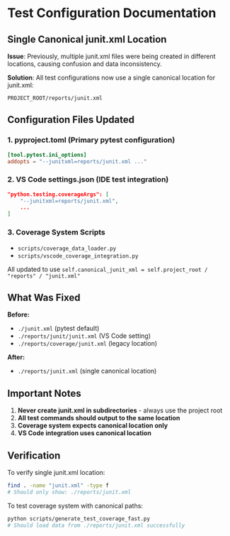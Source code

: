 # Test Configuration Documentation

## Single Canonical junit.xml Location

**Issue**: Previously, multiple junit.xml files were being created in different locations, causing confusion and data inconsistency.

**Solution**: All test configurations now use a single canonical location for junit.xml:

```
PROJECT_ROOT/reports/junit.xml
```

## Configuration Files Updated

### 1. pyproject.toml (Primary pytest configuration)
```toml
[tool.pytest.ini_options]
addopts = "--junitxml=reports/junit.xml ..."
```

### 2. VS Code settings.json (IDE test integration)
```json
"python.testing.coverageArgs": [
    "--junitxml=reports/junit.xml",
    ...
]
```

### 3. Coverage System Scripts
- `scripts/coverage_data_loader.py`
- `scripts/vscode_coverage_integration.py`

All updated to use `self.canonical_junit_xml = self.project_root / "reports" / "junit.xml"`

## What Was Fixed

**Before:**
- `./junit.xml` (pytest default)
- `./reports/junit/junit.xml` (VS Code setting)
- `./reports/coverage/junit.xml` (legacy location)

**After:**
- `./reports/junit.xml` (single canonical location)

## Important Notes

1. **Never create junit.xml in subdirectories** - always use the project root
2. **All test commands should output to the same location**
3. **Coverage system expects canonical location only**
4. **VS Code integration uses canonical location**

## Verification

To verify single junit.xml location:
```bash
find . -name "junit.xml" -type f
# Should only show: ./reports/junit.xml
```

To test coverage system with canonical paths:
```bash
python scripts/generate_test_coverage_fast.py
# Should load data from ./reports/junit.xml successfully
```
